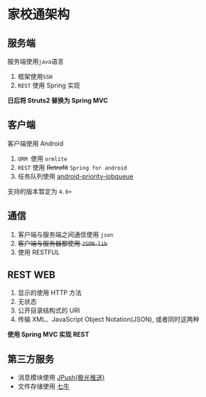 # 家校通架构

## 服务端

服务端使用`java`语言

1. 框架使用`SSH` 
2. `REST` 使用 Spring 实现

**日后将 Struts2 替换为 Spring MVC**

## 客户端

客户端使用 Android

1. `ORM `使用 `ormlite`
2. `REST` 使用 ~~Retrofit~~ `Spring for android`
3. 任务队列使用 [android-priority-jobqueue](https://github.com/path/android-priority-jobqueue)

支持的版本暂定为 `4.0+`

## 通信

1. 客户端与服务端之间通信使用 `json`
2. ~~客户端与服务器都使用 `JSON-lib`~~
3. 使用 RESTFUL

## REST WEB
1. 显示的使用 HTTP 方法
2. 无状态
3. 公开目录结构式的 URI
4. 传输 XML、JavaScript Object Notation(JSON), 或者同时这两种

**使用 Spring MVC 实现 REST**

## 第三方服务

* 消息模块使用 [JPush(极光推送)](https://www.jpush.cn/)
* 文件存储使用 [七牛](http://www.qiniu.com/)
